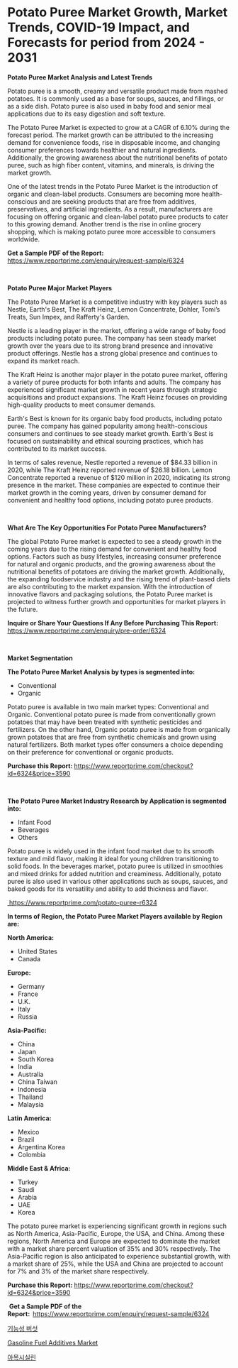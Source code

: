 <p><h1>Potato Puree Market Growth, Market Trends, COVID-19 Impact, and Forecasts for period from 2024 - 2031</h1></p><p><strong>Potato Puree Market Analysis and Latest Trends</strong></p>
<p><p>Potato puree is a smooth, creamy and versatile product made from mashed potatoes. It is commonly used as a base for soups, sauces, and fillings, or as a side dish. Potato puree is also used in baby food and senior meal applications due to its easy digestion and soft texture.</p><p>The Potato Puree Market is expected to grow at a CAGR of 6.10% during the forecast period. The market growth can be attributed to the increasing demand for convenience foods, rise in disposable income, and changing consumer preferences towards healthier and natural ingredients. Additionally, the growing awareness about the nutritional benefits of potato puree, such as high fiber content, vitamins, and minerals, is driving the market growth.</p><p>One of the latest trends in the Potato Puree Market is the introduction of organic and clean-label products. Consumers are becoming more health-conscious and are seeking products that are free from additives, preservatives, and artificial ingredients. As a result, manufacturers are focusing on offering organic and clean-label potato puree products to cater to this growing demand. Another trend is the rise in online grocery shopping, which is making potato puree more accessible to consumers worldwide.</p></p>
<p><strong>Get a Sample PDF of the Report:&nbsp;</strong> <a href="https://www.reportprime.com/enquiry/request-sample/6324">https://www.reportprime.com/enquiry/request-sample/6324</a></p>
<p>&nbsp;</p>
<p><strong>Potato Puree Major Market Players</strong></p>
<p><p>The Potato Puree Market is a competitive industry with key players such as Nestle, Earth's Best, The Kraft Heinz, Lemon Concentrate, Dohler, Tomi’s Treats, Sun Impex, and Rafferty's Garden. </p><p>Nestle is a leading player in the market, offering a wide range of baby food products including potato puree. The company has seen steady market growth over the years due to its strong brand presence and innovative product offerings. Nestle has a strong global presence and continues to expand its market reach.</p><p>The Kraft Heinz is another major player in the potato puree market, offering a variety of puree products for both infants and adults. The company has experienced significant market growth in recent years through strategic acquisitions and product expansions. The Kraft Heinz focuses on providing high-quality products to meet consumer demands.</p><p>Earth's Best is known for its organic baby food products, including potato puree. The company has gained popularity among health-conscious consumers and continues to see steady market growth. Earth's Best is focused on sustainability and ethical sourcing practices, which has contributed to its market success.</p><p>In terms of sales revenue, Nestle reported a revenue of $84.33 billion in 2020, while The Kraft Heinz reported revenue of $26.18 billion. Lemon Concentrate reported a revenue of $120 million in 2020, indicating its strong presence in the market. These companies are expected to continue their market growth in the coming years, driven by consumer demand for convenient and healthy food options, including potato puree products.</p></p>
<p>&nbsp;</p>
<p><strong>What Are The Key Opportunities For Potato Puree Manufacturers?</strong></p>
<p><p>The global Potato Puree market is expected to see a steady growth in the coming years due to the rising demand for convenient and healthy food options. Factors such as busy lifestyles, increasing consumer preference for natural and organic products, and the growing awareness about the nutritional benefits of potatoes are driving the market growth. Additionally, the expanding foodservice industry and the rising trend of plant-based diets are also contributing to the market expansion. With the introduction of innovative flavors and packaging solutions, the Potato Puree market is projected to witness further growth and opportunities for market players in the future.</p></p>
<p><strong>Inquire or Share Your Questions If Any Before Purchasing This Report:</strong> <a href="https://www.reportprime.com/enquiry/pre-order/6324">https://www.reportprime.com/enquiry/pre-order/6324</a></p>
<p>&nbsp;</p>
<p><strong>Market Segmentation</strong></p>
<p><strong>The Potato Puree Market Analysis by types is segmented into:</strong></p>
<p><ul><li>Conventional</li><li>Organic</li></ul></p>
<p><p>Potato puree is available in two main market types: Conventional and Organic. Conventional potato puree is made from conventionally grown potatoes that may have been treated with synthetic pesticides and fertilizers. On the other hand, Organic potato puree is made from organically grown potatoes that are free from synthetic chemicals and grown using natural fertilizers. Both market types offer consumers a choice depending on their preference for conventional or organic products.</p></p>
<p><strong>Purchase this Report:&nbsp;</strong><a href="https://www.reportprime.com/checkout?id=6324&price=3590">https://www.reportprime.com/checkout?id=6324&price=3590</a></p>
<p>&nbsp;</p>
<p><strong>The Potato Puree Market Industry Research by Application is segmented into:</strong></p>
<p><ul><li>Infant Food</li><li>Beverages</li><li>Others</li></ul></p>
<p><p>Potato puree is widely used in the infant food market due to its smooth texture and mild flavor, making it ideal for young children transitioning to solid foods. In the beverages market, potato puree is utilized in smoothies and mixed drinks for added nutrition and creaminess. Additionally, potato puree is also used in various other applications such as soups, sauces, and baked goods for its versatility and ability to add thickness and flavor.</p></p>
<p><a href="https://www.reportprime.com/potato-puree-r6324">&nbsp;https://www.reportprime.com/potato-puree-r6324</a></p>
<p><strong>In terms of Region, the Potato Puree Market Players available by Region are:</strong></p>
<p>
    <p> <strong> North America: </strong>
        <ul>
            <li>United States</li>
            <li>Canada</li>
        </ul>
        </p> 
    <p> <strong> Europe: </strong>
        <ul>
            <li>Germany</li>
            <li>France</li>
            <li>U.K.</li>
            <li>Italy</li>
            <li>Russia</li>
        </ul>
        </p> 
    <p> <strong> Asia-Pacific: </strong>
        <ul>
            <li>China</li>
            <li>Japan</li>
            <li>South Korea</li>
            <li>India</li>
            <li>Australia</li>
            <li>China Taiwan</li>
            <li>Indonesia</li>
            <li>Thailand</li>
            <li>Malaysia</li>
        </ul>
        </p> 
    <p> <strong> Latin America: </strong>
        <ul>
            <li>Mexico</li>
            <li>Brazil</li>
            <li>Argentina Korea</li>
            <li>Colombia</li>
        </ul>
        </p> 
    <p> <strong> Middle East & Africa: </strong>
        <ul>
            <li>Turkey</li>
            <li>Saudi</li>
            <li>Arabia</li>
            <li>UAE</li>
            <li>Korea</li>
        </ul>
    </p>
    </p>
<p><p>The potato puree market is experiencing significant growth in regions such as North America, Asia-Pacific, Europe, the USA, and China. Among these regions, North America and Europe are expected to dominate the market with a market share percent valuation of 35% and 30% respectively. The Asia-Pacific region is also anticipated to experience substantial growth, with a market share of 25%, while the USA and China are projected to account for 7% and 3% of the market share respectively.</p></p>
<p><strong>Purchase this Report: </strong><a href="https://www.reportprime.com/checkout?id=6324&price=3590">https://www.reportprime.com/checkout?id=6324&price=3590</a></p>
<p>&nbsp;<strong>Get a Sample PDF of the Report:&nbsp;&nbsp;</strong><a href="https://www.reportprime.com/enquiry/request-sample/6324">https://www.reportprime.com/enquiry/request-sample/6324</a></p>
<p><strong></strong></p>
<p><p><a href="https://github.com/wallacBahrtyinger567686/Market-Research-Report-List-1/blob/main/966347917270.md">기능성 버섯</a></p><p><a href="https://five-trouble-98a.notion.site/Gasoline-Fuel-Additives-Market-Size-Growth-Outlook-from-2024-to-2031-projecting-at-Market-s-Trends-ffdb6bb56bfa473ea058603adc97a9a7">Gasoline Fuel Additives Market</a></p><p><a href="https://github.com/plelbej847484502/Market-Research-Report-List-1/blob/main/514765417271.md">아목시실린</a></p></p>